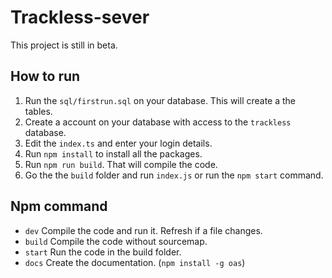 # Trackless-sever

This project is still in beta.

## How to run

 1. Run the `sql/firstrun.sql` on your database. This will create a the tables.
 2. Create a account on your database with access to the `trackless` database.
 3. Edit the `index.ts` and enter your login details.
 4. Run `npm install` to install all the packages.
 5. Run `npm run build`. That will compile the code.
 6. Go the the `build` folder and run `index.js` or run the `npm start` command.

## Npm command

 - `dev` Compile the code and run it. Refresh if a file changes.
 - `build` Compile the code without sourcemap.
 - `start` Run the code in the build folder.
 - `docs` Create the documentation. (`npm install -g oas`)